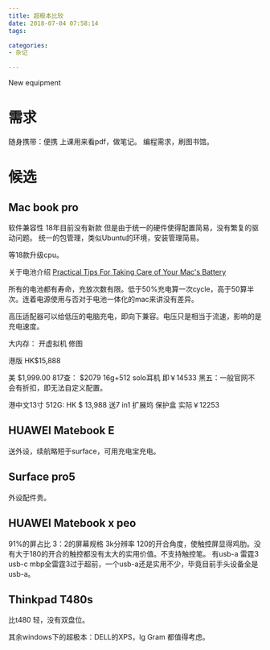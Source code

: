 ```yaml
---
title: 超极本比较
date: 2018-07-04 07:58:14
tags:

categories:
- 杂记

---
```


New equipment
<!--more-->

# 需求

随身携带：便携
上课用来看pdf，做笔记。
编程需求，刷图书馆。

# 候选
## Mac book pro
软件兼容性
18年目前没有新款
但是由于统一的硬件使得配置简易，没有繁复的驱动问题。
统一的包管理，类似Ubuntu的环境，安装管理简易。

等18款升级cpu。

关于电池介绍
[Practical Tips For Taking Care of Your Mac's Battery](https://computers.tutsplus.com/tutorials/practical-tips-for-taking-care-of-your-macs-battery--mac-45367)

所有的电池都有寿命，充放次数有限。低于50%充电算一次cycle，高于50算半次。连着电源使用与否对于电池一体化的mac来讲没有差异。

高压适配器可以给低压的电脑充电，即向下兼容。电压只是相当于流速，影响的是充电速度。

大内存：
    开虚拟机
    修图

港版
    HK$15,888

美
    \$1,999.00 
    817查：
    $2079  16g+512 solo耳机 即￥14533
    黑五：一般官网不会有折扣，即无法自定义配置。

港中文13寸 512G:
    HK $ 13,988 送7 in1 扩展坞 保护盒 实际￥12253


## HUAWEI Matebook E
送外设，续航略短于surface，可用充电宝充电。


## Surface pro5
外设配件贵。

## HUAWEI Matebook x peo
91%的屏占比 3：2的屏幕规格 3k分辨率
120的开合角度，使触控屏显得鸡肋。没有大于180的开合的触控都没有太大的实用价值。不支持触控笔。
有usb-a 雷霆3 usb-c
mbp全雷霆3过于超前，一个usb-a还是实用不少，毕竟目前手头设备全是usb-a。

## Thinkpad T480s
比t480 轻，没有双盘位。

其余windows下的超极本：DELL的XPS，lg Gram 都值得考虑。
